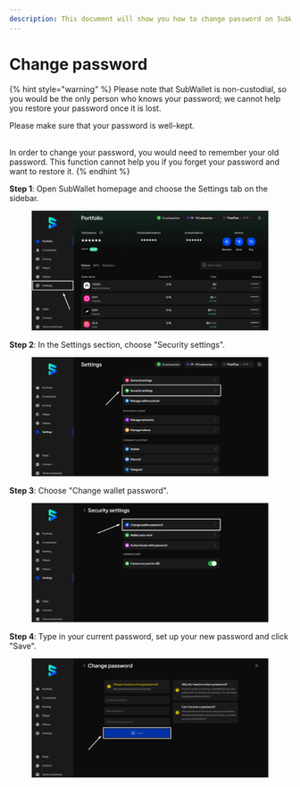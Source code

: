```yaml
---
description: This document will show you how to change password on SubWallet.
---
```


# Change password

{% hint style="warning" %}
Please note that SubWallet is non-custodial, so you would be the only person who knows your password; we cannot help you restore your password once it is lost.&#x20;

Please make sure that your password is well-kept.&#x20;

\
In order to change your password, you would need to remember your old password. This function cannot help you if you forget your password and want to restore it.&#x20;
{% endhint %}

**Step 1**: Open SubWallet homepage and choose the Settings tab on the sidebar.

<figure><img src="../../../.gitbook/assets/image (489).png" alt=""><figcaption></figcaption></figure>

**Step 2**: In the Settings section, choose "Security settings".

<figure><img src="../../../.gitbook/assets/image (490).png" alt=""><figcaption></figcaption></figure>

**Step 3**: Choose "Change wallet password".

<figure><img src="../../../.gitbook/assets/image (491).png" alt=""><figcaption></figcaption></figure>

**Step 4**: Type in your current password, set up your new password and click "Save".

<figure><img src="../../../.gitbook/assets/image (493).png" alt=""><figcaption></figcaption></figure>
